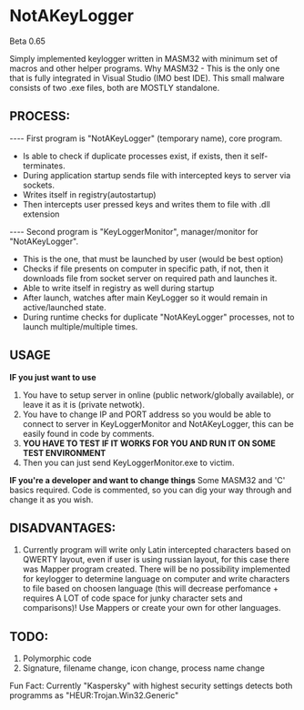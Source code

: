 # **NotAKeyLogger**

Beta 0.65

Simply implemented keylogger written in MASM32 with minimum set of macros and other helper programs.
Why MASM32 - This is the only one that is fully integrated in Visual Studio (IMO best IDE).
This small malware consists of two .exe files, both are MOSTLY standalone.

## PROCESS:
---- First program is "NotAKeyLogger" (temporary name), core program.
- Is able to check if duplicate processes exist, if exists, then it self-terminates.
- During application startup sends file with intercepted keys to server via sockets.
- Writes itself in registry(autostartup)
- Then intercepts user pressed keys and writes them to file with .dll extension

---- Second program is "KeyLoggerMonitor", manager/monitor for "NotAKeyLogger". 
- This is the one, that must be launched by user (would be best option)
- Checks if file presents on computer in specific path, if not, then it downloads file from socket server on required path and launches it.
- Able to write itself in registry as well during startup
- After launch, watches after main KeyLogger so it would remain in active/launched state.
- During runtime checks for duplicate "NotAKeyLogger" processes, not to launch multiple/multiple times.

## USAGE
**IF you just want to use**
1. You have to setup server in online (public network/globally available), or leave it as it is (private netwotk).
2. You have to change IP and PORT address so you would be able to connect to server in KeyLoggerMonitor and NotAKeyLogger, this can be easily found in code by comments.
3. **YOU HAVE TO TEST IF IT WORKS FOR YOU AND RUN IT ON SOME TEST ENVIRONMENT** 
4. Then you can just send KeyLoggerMonitor.exe to victim.

**IF you're a developer and want to change things**
Some MASM32 and 'C' basics required. 
Code is commented, so you can dig your way through and change it as you wish.

## DISADVANTAGES:
1. Currently program will write only Latin intercepted characters based on QWERTY layout, even if user is using russian layout, for this case there was Mapper program created. 
There will be no possibility implemented for keylogger to determine language on computer and write characters to file based on choosen language (this will decrease perfomance + requires A LOT of code space for junky character sets and comparisons)! Use Mappers or create your own for other languages.

## TODO:
1. Polymorphic code
2. Signature, filename change, icon change, process name change

Fun Fact: Currently "Kaspersky" with highest security settings detects both programms as "HEUR:Trojan.Win32.Generic"
